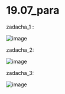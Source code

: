 # 19.07_para

zadacha_1 : 

![image](https://github.com/EgorZadoya/dz_19_07/assets/114074294/720daba0-24d2-4bd1-b223-e3401e1ec98d)

zadacha_2:

![image](https://github.com/EgorZadoya/dz_19_07/assets/114074294/fb6d82ab-b9e5-4e4a-9f47-9d4e9b56a59a)

zadacha_3:

![image](https://github.com/EgorZadoya/dz_19_07/assets/114074294/0c4dbe8f-f6d2-4555-8c32-2b065770c020)





